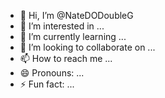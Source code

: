 - 👋 Hi, I’m @NateDODoubleG
- 👀 I’m interested in ...
- 🌱 I’m currently learning ...
- 💞️ I’m looking to collaborate on ...
- 📫 How to reach me ...
- 😄 Pronouns: ...
- ⚡ Fun fact: ...

<!---
NateDODoubleG/NateDODoubleG is a ✨ special ✨ repository because its `README.md` (this file) appears on your GitHub profile.
You can click the Preview link to take a look at your changes.
--->
